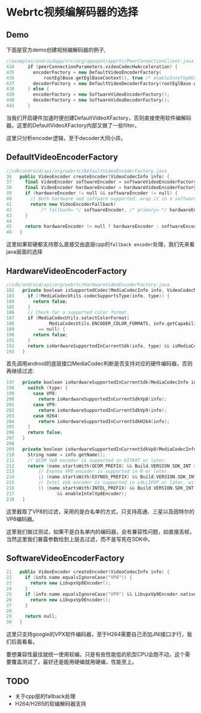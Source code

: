 # Webrtc视频编解码器的选择

## Demo
下面是官方demo创建视频编解码器的例子, 
```cpp
//examples/androidapp/src/org/appspot/apprtc/PeerConnectionClient.java
434     if (peerConnectionParameters.videoCodecHwAcceleration) {
435       encoderFactory = new DefaultVideoEncoderFactory(
436           rootEglBase.getEglBaseContext(), true /* enableIntelVp8Encoder */, enableH264HighProfile);
437       decoderFactory = new DefaultVideoDecoderFactory(rootEglBase.getEglBaseContext());
438     } else {
439       encoderFactory = new SoftwareVideoEncoderFactory();
440       decoderFactory = new SoftwareVideoDecoderFactory();
441     }
```
当我们开启硬件加速时便创建DefaultVideoXFactory，否则直接使用软件编解码器。这里的DefaultVideoXFactory内部又做了一些filter。

这里只分析encoder逻辑，至于decoder大同小异。

## DefaultVideoEncoderFactory
```cpp
//sdk/android/api/org/webrtc/DefaultVideoEncoderFactory.java
36   public VideoEncoder createEncoder(VideoCodecInfo info) {
37     final VideoEncoder softwareEncoder = softwareVideoEncoderFactory.createEncoder(info);
38     final VideoEncoder hardwareEncoder = hardwareVideoEncoderFactory.createEncoder(info);
39     if (hardwareEncoder != null && softwareEncoder != null) {
40       // Both hardware and software supported, wrap it in a software fallback
41       return new VideoEncoderFallback(
42           /* fallback= */ softwareEncoder, /* primary= */ hardwareEncoder);
43     }
44
45     return hardwareEncoder != null ? hardwareEncoder : softwareEncoder;
46   }
```
这里如果软硬都支持那么直接交由底层cpp的`fallback encoder`处理，我们先来看java层面的选择

## HardwareVideoEncoderFactory
```cpp
//sdk/android/api/org/webrtc/HardwareVideoEncoderFactory.java
182   private boolean isSupportedCodec(MediaCodecInfo info, VideoCodecMimeType type) {
183     if (!MediaCodecUtils.codecSupportsType(info, type)) {
184       return false;
185     }
186     // Check for a supported color format.
187     if (MediaCodecUtils.selectColorFormat(
188             MediaCodecUtils.ENCODER_COLOR_FORMATS, info.getCapabilitiesForType(type.mimeType()))
189         == null) {
190       return false;
191     }
192     return isHardwareSupportedInCurrentSdk(info, type) && isMediaCodecAllowed(info);
193   }
```
首先调用android的底层接口MediaCodec判断是否支持对应的硬件编码器，否则再继续过滤:
```cpp
197   private boolean isHardwareSupportedInCurrentSdk(MediaCodecInfo info, VideoCodecMimeType type) {
198     switch (type) {
199       case VP8:
200         return isHardwareSupportedInCurrentSdkVp8(info);
201       case VP9:
202         return isHardwareSupportedInCurrentSdkVp9(info);
203       case H264:
204         return isHardwareSupportedInCurrentSdkH264(info);
205     }
206     return false;
207   }
208
209   private boolean isHardwareSupportedInCurrentSdkVp8(MediaCodecInfo info) {
210     String name = info.getName();
211     // QCOM Vp8 encoder is supported in KITKAT or later.
212     return (name.startsWith(QCOM_PREFIX) && Build.VERSION.SDK_INT >= Build.VERSION_CODES.KITKAT)
213         // Exynos VP8 encoder is supported in M or later.
214         || (name.startsWith(EXYNOS_PREFIX) && Build.VERSION.SDK_INT >= Build.VERSION_CODES.M)
215         // Intel Vp8 encoder is supported in LOLLIPOP or later, with the intel encoder enabled.
216         || (name.startsWith(INTEL_PREFIX) && Build.VERSION.SDK_INT >= Build.VERSION_CODES.LOLLIPOP
217                && enableIntelVp8Encoder);
218   }
```
这里截取了VP8的过滤，采用的是白名单的方式，只支持高通、三星以及因特尔的VP8编码器。

这里我们做过测试，如果不是白名单内的编码器，会有兼容性问题，如直接丢帧，当然这里我们暴露参数给到上层去过滤，而不是写死在SDK中。

## SoftwareVideoEncoderFactory
```cpp
21   public VideoEncoder createEncoder(VideoCodecInfo info) {
22     if (info.name.equalsIgnoreCase("VP8")) {
23       return new LibvpxVp8Encoder();
24     }
25     if (info.name.equalsIgnoreCase("VP9") && LibvpxVp9Encoder.nativeIsSupported()) {
26       return new LibvpxVp9Encoder();
27     }
28
29     return null;
30   }
```
这里只支持google的VPX软件编码器，至于H264需要自己添加JNI接口才行，我们后面看看。

要想兼容性最佳就统一使用软编，只是有些性能低的机型CPU会跑不动，这个需要覆盖测试了，最好还是能用硬编就用硬编，性能至上。

## TODO
* 关于cpp层的fallback处理
* H264/H265的软编解码器支持


